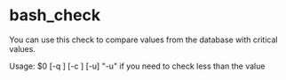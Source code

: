 # bash_check
You can use this check to compare values from the database with critical values.

Usage: $0 [-q <query>] [-c <critical>] [-u]
"-u" if you need to check less than the value
